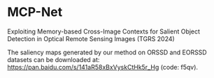 # MCP-Net

Exploiting Memory-based Cross-Image Contexts for Salient Object Detection in Optical Remote Sensing Images (TGRS 2024)

The saliency maps generated by our method on ORSSD and EORSSD datasets can be downloaded at: https://pan.baidu.com/s/141aR58xBxVyskCtHk5r_Hg (code: f5qv).
